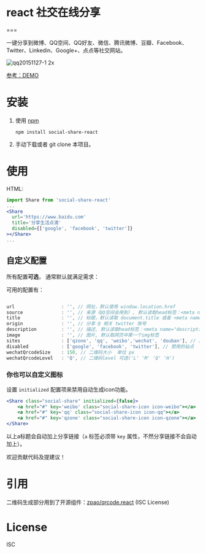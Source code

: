 # react 社交在线分享

===

一键分享到微博、QQ空间、QQ好友、微信、腾讯微博、豆瓣、Facebook、Twitter、Linkedin、Google+、点点等社交网站。

![qq20151127-1 2x](https://cloud.githubusercontent.com/assets/1472352/11433126/05f8b0e0-94f4-11e5-9fca-74dc9d1b633f.png)


[参考：DEMO](http://overtrue.github.io/share.js/)


# 安装

1. 使用 [npm](https://npmjs.com)

    ```shell
    npm install social-share-react
    ```
2. 手动下载或者 git clone 本项目。

# 使用

HTML:

```jsx
import Share from 'social-share-react'
...
<Share
  url='https://www.baidu.com'
  title='分享生活点滴'
  disabled={['google', 'facebook', 'twitter']}
></Share>
...
```

## 自定义配置

所有配置**可选**， 通常默认就满足需求：

可用的配置有：

```js

url                 : '', // 网址，默认使用 window.location.href
source              : '', // 来源（QQ空间会用到）, 默认读取head标签：<meta name="site" content="http://overtrue" />
title               : '', // 标题，默认读取 document.title 或者 <meta name="title" content="share.js" />
origin              : '', // 分享 @ 相关 twitter 账号
description         : '', // 描述, 默认读取head标签：<meta name="description" content="PHP弱类型的实现原理分析" />
image               : '', // 图片, 默认取网页中第一个img标签
sites               : ['qzone', 'qq', 'weibo','wechat', 'douban'], // 启用的站点
disabled            : ['google', 'facebook', 'twitter'], // 禁用的站点
wechatQrcodeSize    : 150, // 二维码大小  单位 px
wechatQrcodeLevel   : 'Q', // 二维码level 可选('L' 'M' 'Q' 'H')
```


### 你也可以自定义图标

设置 `initialized` 配置项来禁用自动生成icon功能。

```jsx
<Share class="social-share" initialized={false}>
    <a href="#" key='weibo' class="social-share-icon icon-weibo"></a>
    <a href="#" key='qq' class="social-share-icon icon-qq"></a>
    <a href="#" key='qzone' class="social-share-icon icon-qzone"></a>
</Share>
```
以上a标题会自动加上分享链接（`a` 标签必须带 `key` 属性，不然分享链接不会自动加上）。

欢迎贡献代码及提建议！

# 引用

二维码生成部分用到了开源组件：[zpao/qrcode.react](https://github.com/zpao/qrcode.react) (ISC License)

# License

  ISC


